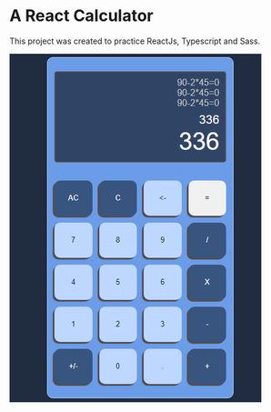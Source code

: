 # A React Calculator 

This project was created to practice ReactJs, Typescript and Sass.

![alt text for screen readers](/src/assets/calculator.png "React Calculator")
